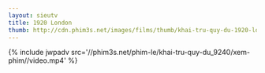 ```yaml
---
layout: sieutv
title: 1920 London
thumb: http://cdn.phim3s.net/images/films/thumb/khai-tru-quy-du-1920-london-2016.jpg
---
```

{% include jwpadv src='//phim3s.net/phim-le/khai-tru-quy-du_9240/xem-phim//video.mp4' %}